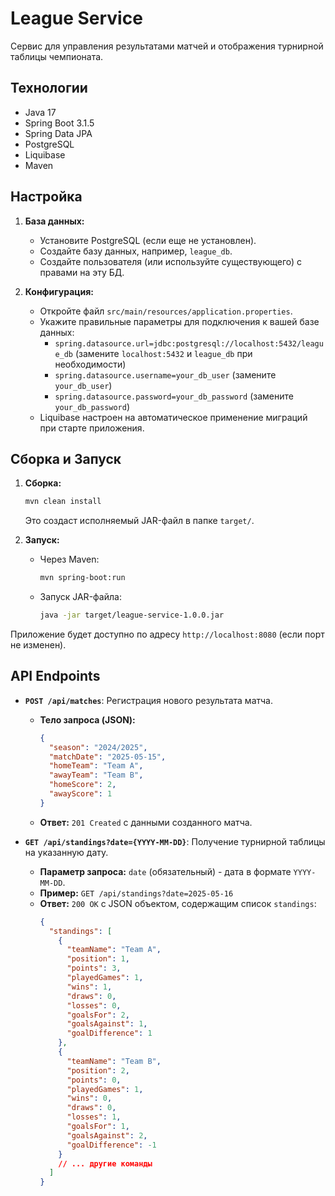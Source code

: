 # League Service

Сервис для управления результатами матчей и отображения турнирной таблицы чемпионата.

## Технологии

*   Java 17
*   Spring Boot 3.1.5
*   Spring Data JPA
*   PostgreSQL
*   Liquibase
*   Maven

## Настройка

1.  **База данных:**
    *   Установите PostgreSQL (если еще не установлен).
    *   Создайте базу данных, например, `league_db`.
    *   Создайте пользователя (или используйте существующего) с правами на эту БД.

2.  **Конфигурация:**
    *   Откройте файл `src/main/resources/application.properties`.
    *   Укажите правильные параметры для подключения к вашей базе данных:
        *   `spring.datasource.url=jdbc:postgresql://localhost:5432/league_db` (замените `localhost:5432` и `league_db` при необходимости)
        *   `spring.datasource.username=your_db_user` (замените `your_db_user`)
        *   `spring.datasource.password=your_db_password` (замените `your_db_password`)
    *   Liquibase настроен на автоматическое применение миграций при старте приложения.

## Сборка и Запуск

1.  **Сборка:**
    ```bash
    mvn clean install
    ```
    Это создаст исполняемый JAR-файл в папке `target/`.

2.  **Запуск:**
    *   Через Maven:
        ```bash
        mvn spring-boot:run
        ```
    *   Запуск JAR-файла:
        ```bash
        java -jar target/league-service-1.0.0.jar
        ```

Приложение будет доступно по адресу `http://localhost:8080` (если порт не изменен).

## API Endpoints

*   **`POST /api/matches`**: Регистрация нового результата матча.
    *   **Тело запроса (JSON):**
        ```json
        {
          "season": "2024/2025",
          "matchDate": "2025-05-15",
          "homeTeam": "Team A",
          "awayTeam": "Team B",
          "homeScore": 2,
          "awayScore": 1
        }
        ```
    *   **Ответ:** `201 Created` с данными созданного матча.

*   **`GET /api/standings?date={YYYY-MM-DD}`**: Получение турнирной таблицы на указанную дату.
    *   **Параметр запроса:** `date` (обязательный) - дата в формате `YYYY-MM-DD`.
    *   **Пример:** `GET /api/standings?date=2025-05-16`
    *   **Ответ:** `200 OK` с JSON объектом, содержащим список `standings`:
        ```json
        {
          "standings": [
            {
              "teamName": "Team A",
              "position": 1,
              "points": 3,
              "playedGames": 1,
              "wins": 1,
              "draws": 0,
              "losses": 0,
              "goalsFor": 2,
              "goalsAgainst": 1,
              "goalDifference": 1
            },
            {
              "teamName": "Team B",
              "position": 2,
              "points": 0,
              "playedGames": 1,
              "wins": 0,
              "draws": 0,
              "losses": 1,
              "goalsFor": 1,
              "goalsAgainst": 2,
              "goalDifference": -1
            }
            // ... другие команды
          ]
        }
        ```